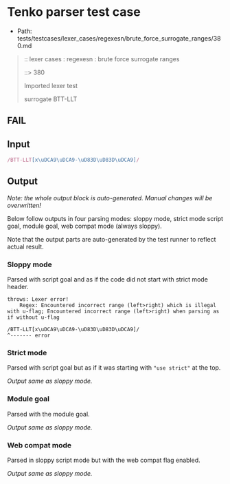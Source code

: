# Tenko parser test case

- Path: tests/testcases/lexer_cases/regexesn/brute_force_surrogate_ranges/380.md

> :: lexer cases : regexesn : brute force surrogate ranges
>
> ::> 380
>
> Imported lexer test
>
> surrogate BTT-LLT

## FAIL

## Input

`````js
/BTT-LLT[x\uDCA9\uDCA9-\uD83D\uD83D\uDCA9]/
`````

## Output

_Note: the whole output block is auto-generated. Manual changes will be overwritten!_

Below follow outputs in four parsing modes: sloppy mode, strict mode script goal, module goal, web compat mode (always sloppy).

Note that the output parts are auto-generated by the test runner to reflect actual result.

### Sloppy mode

Parsed with script goal and as if the code did not start with strict mode header.

`````
throws: Lexer error!
    Regex: Encountered incorrect range (left>right) which is illegal with u-flag; Encountered incorrect range (left>right) when parsing as if without u-flag

/BTT-LLT[x\uDCA9\uDCA9-\uD83D\uD83D\uDCA9]/
^------- error
`````

### Strict mode

Parsed with script goal but as if it was starting with `"use strict"` at the top.

_Output same as sloppy mode._

### Module goal

Parsed with the module goal.

_Output same as sloppy mode._

### Web compat mode

Parsed in sloppy script mode but with the web compat flag enabled.

_Output same as sloppy mode._
